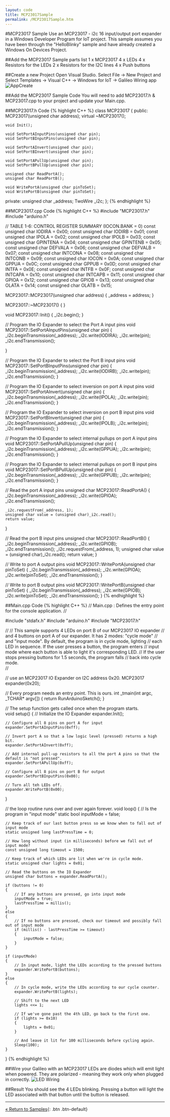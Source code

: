 ```yaml
---
layout: code
title: MCP23017Sample
permalink: /MCP23017Sample.htm
---
```


#MCP23017 Sample
Use an MCP23017 - i2c 16 input/output port expander in a Windows Developer Program for IoT project.  This sample assumes you have been through the "HelloBlinky" sample and have already created a Windows On Devices Project.

##Add the MCP23017 Sample parts list
1 x MCP23017
4 x LEDs
4 x Resistors for the LEDs
2 x Resistors for the I2C lines
4 x Push buttons 

##Create a new Project
Open Visual Studio. Select File -> New Project and Select Templates -> Visual C++ -> Windows for IoT -> Galileo Wiring app
![AppCreate](images/Nuget_AppCreate.png)

##Add the MCP23017 Sample Code
You will need to add MCP23017.h & MCP23017.cpp to your project and update your Main.cpp.

##MCP23017.h Code
{% highlight C++ %}
class MCP23017
{
public:
	MCP23017(unsigned char address);
	virtual ~MCP23017();

	void Init();

	void SetPortAInputPins(unsigned char pin);
	void SetPortBInputPins(unsigned char pin);

	void SetPortAInvert(unsigned char pin);
	void SetPortBInvert(unsigned char pin);

	void SetPortAPullUp(unsigned char pin);
	void SetPortBPullUp(unsigned char pin);

	unsigned char ReadPortA();
	unsigned char ReadPortB();

	void WritePortA(unsigned char pinToSet);
	void WritePortB(unsigned char pinToSet);

private:
	unsigned char _address;
	TwoWire _i2c;
};
{% endhighlight %}

##MCP23017.cpp Code
{% highlight C++ %}
#include "MCP23017.h"
#include "arduino.h"

// TABLE 1-6: CONTROL REGISTER SUMMARY (IOCON.BANK = 0)
const unsigned char IODIRA = 0x00;
const unsigned char IODIRB = 0x01;
const unsigned char IPOLA = 0x02;
const unsigned char IPOLB = 0x03;
const unsigned char GPINTENA = 0x04;
const unsigned char GPINTENB = 0x05;
const unsigned char DEFVALA = 0x06;
const unsigned char DEFVALB = 0x07;
const unsigned char INTCONA = 0x08;
const unsigned char INTCONB = 0x09;
const unsigned char IOCON = 0x0A;
const unsigned char GPPUA = 0x0C;
const unsigned char GPPUB = 0x0D;
const unsigned char INTFA = 0x0E;
const unsigned char INTFB = 0x0F;
const unsigned char INTCAPA = 0x10;
const unsigned char INTCAPB = 0x11;
const unsigned char GPIOA = 0x12;
const unsigned char GPIOB = 0x13;
const unsigned char OLATA = 0x14;
const unsigned char OLATB = 0x15;

MCP23017::MCP23017(unsigned char address)
{
	_address = address;
}

MCP23017::~MCP23017()
{
}

void MCP23017::Init()
{
	_i2c.begin();
}

// Program the IO Expander to select the Port A input pins
void MCP23017::SetPortAInputPins(unsigned char pin)
{
	_i2c.beginTransmission(_address);
	_i2c.write(IODIRA);
	_i2c.write(pin);
	_i2c.endTransmission();
	
}

// Program the IO Expander to select the Port B input pins
void MCP23017::SetPortBInputPins(unsigned char pin)
{
	_i2c.beginTransmission(_address);
	_i2c.write(IODIRB);
	_i2c.write(pin);
	_i2c.endTransmission();
}

// Program the IO Expander to select inversion on port A input pins
void MCP23017::SetPortAInvert(unsigned char pin)
{
	_i2c.beginTransmission(_address);
	_i2c.write(IPOLA);
	_i2c.write(pin);
	_i2c.endTransmission();
}

// Program the IO Expander to select inversion on port B input pins
void MCP23017::SetPortBInvert(unsigned char pin)
{
	_i2c.beginTransmission(_address);
	_i2c.write(IPOLB);
	_i2c.write(pin);
	_i2c.endTransmission();
}

// Program the IO Expander to select internal pullups on port A input pins
void MCP23017::SetPortAPullUp(unsigned char pin)
{
	_i2c.beginTransmission(_address);
	_i2c.write(GPPUA);
	_i2c.write(pin);
	_i2c.endTransmission();
}

// Program the IO Expander to select internal pullups on port B input pins
void MCP23017::SetPortBPullUp(unsigned char pin)
{
	_i2c.beginTransmission(_address);
	_i2c.write(GPPUB);
	_i2c.write(pin);
	_i2c.endTransmission();
}

// Read the port A input pins
unsigned char MCP23017::ReadPortA()
{
	_i2c.beginTransmission(_address);
	_i2c.write(GPIOA);
	_i2c.endTransmission();

	_i2c.requestFrom(_address, 1);
	unsigned char value = (unsigned char)_i2c.read();
	return value;
}

// Read the port B input pins
unsigned char MCP23017::ReadPortB()
{
	_i2c.beginTransmission(_address);
	_i2c.write(GPIOB);
	_i2c.endTransmission();
	_i2c.requestFrom(_address, 1);
	unsigned char value = (unsigned char)_i2c.read();
	return value;
}

// Write to port A output pins
void MCP23017::WritePortA(unsigned char pinToSet)
{
	_i2c.beginTransmission(_address);
	_i2c.write(GPIOA);
	_i2c.write(pinToSet);
	_i2c.endTransmission();
}

// Write to port B output pins
void MCP23017::WritePortB(unsigned char pinToSet)
{
	_i2c.beginTransmission(_address);
	_i2c.write(GPIOB);
	_i2c.write(pinToSet);
	_i2c.endTransmission();
}
{% endhighlight %}

##Main.cpp Code
{% highlight C++ %}
// Main.cpp : Defines the entry point for the console application.
//

#include "stdafx.h"
#include "arduino.h"
#include "MCP23017.h"

//
// This sample supports 4 LEDs on port B of our MCP23017 IO expander
// and 4 buttons on port A of our expander.  It has 2 modes: "cycle mode"
// and "input mode".  By default, the program is in cycle mode, lighting
// each LED in sequence.  If the user presses a button, the program enters
// input mode where each button is able to light it's corresponding LED.
// If the user stops pressing buttons for 1.5 seconds, the program falls
// back into cycle mode.  
//

// use an MCP23017 IO Expander on I2C address 0x20.
MCP23017 expander(0x20);

// Every program needs an entry point.  This is ours.
int _tmain(int argc, _TCHAR* argv[])
{
    return RunArduinoSketch();
}

// The setup function gets called once when the program starts.  
void setup()
{
	// Initialize the IO Expander
	expander.Init();

	// Configure all 8 pins on port A for input
	expander.SetPortAInputPins(0xff);

	// Invert port A so that a low logic level (pressed) returns a high bit.
	expander.SetPortAInvert(0xff);

	// Add internal pull-up resistors to all the port A pins so that the default is "not pressed".
	expander.SetPortAPullUp(0xff);

	// Configure all 8 pins on port B for output
	expander.SetPortBInputPins(0x00);

	// Turn all teh LEDs off.  
	expander.WritePortB(0x00);
}

// the loop routine runs over and over again forever.
void loop()
{
	// Is the program in "input mode"
	static bool inputMode = false;

	// Keep track of our last button press so we know when to fall out of input mode
	static unsigned long lastPressTime = 0;

	// How long without input (in milliseconds) before we fall out of input mode?
	const unsigned long timeout = 1500;

	// Keep track of which LEDs are lit when we're in cycle mode.
	static unsigned char lights = 0x01;

	// Read the buttons on the IO Expander
	unsigned char buttons = expander.ReadPortA();

	if (buttons != 0)
	{
		// If any buttons are pressed, go into input mode
		inputMode = true;
		lastPressTime = millis();
	}
	else
	{
		// If no buttons are pressed, check our timeout and possibly fall out of input mode
		if (millis() - lastPressTime >= timeout)
		{
			inputMode = false;
		}
	}

	if (inputMode)
	{
		// In input mode, light the LEDs according to the pressed buttons
		expander.WritePortB(buttons);
	}
	else
	{
		// In cycle mode, write the LEDs according to our cycle counter. 
		expander.WritePortB(lights);

		// Shift to the next LED 
		lights <<= 1;

		// If we've gone past the 4th LED, go back to the first one.
		if (lights >= 0x10)
		{
			lights = 0x01;
		}

		// And leave it lit for 100 milliseconds before cycling again.
		Sleep(100);
	}
}
{% endhighlight %}


##Wire your Galileo with an MCP23017
LEDs are diodes which will emit light when powered. They are polarized - meaning they work only when plugged in correctly.
![LED Wiring](images/MCP23017Sample.png)


##Result
You should see the 4 LEDs blinking. Pressing a button will light the LED associated with that button until the button is released.

---
[&laquo; Return to Samples](SampleApps.htm){: .btn .btn-default} 

